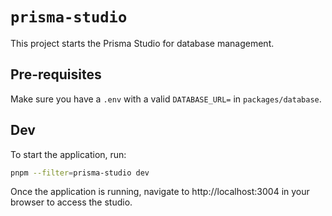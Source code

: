 # `prisma-studio`

This project starts the Prisma Studio for database management.

## Pre-requisites

Make sure you have a `.env` with a valid `DATABASE_URL=` in `packages/database`.

## Dev

To start the application, run:

```bash
pnpm --filter=prisma-studio dev
```

Once the application is running, navigate to http://localhost:3004 in your browser to access the studio.

